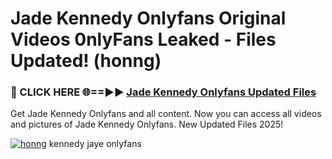 # Jade Kennedy Onlyfans Original Videos 0nlyFans Leaked - Files Updated! (honng)

<h3>🔴 CLICK HERE 🌐==►► <a href="https://tinyurl.com/2jnfzry5" rel="nofollow">Jade Kennedy Onlyfans Updated Files</a></h3>

Get Jade Kennedy Onlyfans and all content. Now you can access all videos and pictures of Jade Kennedy Onlyfans. New Updated Files 2025!

[![honng](https://i.imgur.com/GyGTBgg.gif)](https://tinyurl.com/2jnfzry5)
kennedy jaye onlyfans